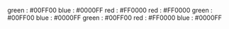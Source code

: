 green : #00FF00 
blue : #0000FF 
red : #FF0000 
red : #FF0000 
green : #00FF00 
blue : #0000FF 
green : #00FF00 
red : #FF0000 
blue : #0000FF 
